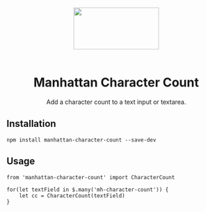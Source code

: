 <div align="center">
    <img width="196" height="96" vspace="20" src="http://assets.getme.co.uk/manhattan-logo--variation-b.svg">
    <h1>Manhattan Character Count</h1>
    <p>Add a character count to a text input or textarea.</p>
</div>

## Installation

`npm install manhattan-character-count --save-dev`


## Usage

```JavaScipt
from 'manhattan-character-count' import CharacterCount

for(let textField in $.many('mh-character-count')) {
    let cc = CharacterCount(textField)
}
```
